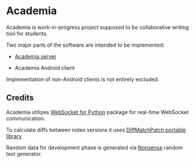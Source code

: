 Academia
======

Academia is work-in-progress project supposed to be collaborative writing tool for students.

Two major parts of the software are intended to be implemented:

- [Academia server](server/README.md)

- Academia Android client

Implementation of non-Android clients is not entirely excluded.

Credits
--------

Academia utilizes [WebSocket for Python](https://github.com/Lawouach/WebSocket-for-Python) package for real-time WebSocket communication.

To calculate diffs between notes versions it uses [DiffMatchPatch portable library](http://code.google.com/p/google-diff-match-patch/) 

Random data for development phase is generated via [Nonsense](http://freecode.com/projects/nonsense) random text generator.


